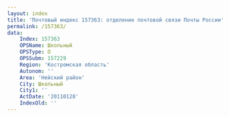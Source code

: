 ```yaml
---
layout: index
title: 'Почтовый индекс 157363: отделение почтовой связи Почты России'
permalink: /157363/
data:
    Index: 157363
    OPSName: Школьный
    OPSType: О
    OPSSubm: 157229
    Region: 'Костромская область'
    Autonom: ''
    Area: 'Нейский район'
    City: Школьный
    City1: ''
    ActDate: '20110128'
    IndexOld: ''
---
```

